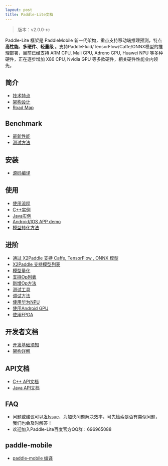 ```yaml
---
layout: post
title: Paddle-Lite文档
---
```


> 版本：v2.0.0-rc

Paddle-Lite 框架是 PaddleMobile 新一代架构，重点支持移动端推理预测，特点**高性能、多硬件、轻量级** 。支持PaddleFluid/TensorFlow/Caffe/ONNX模型的推理部署，目前已经支持 ARM CPU, Mali GPU, Adreno GPU, Huawei NPU 等多种硬件，正在逐步增加 X86 CPU, Nvidia GPU 等多款硬件，相关硬件性能业内领先。


## 简介

- [技术特点]({{site.baseurl}}/v2.0.0-rc/tech_highlights)
- [架构设计]({{site.baseurl}}/v2.0.0-rc/architecture)
- [Road Map]({{site.baseurl}}/v2.0.0-rc/roadmap)

## Benchmark

- [最新性能]({{site.baseurl}}/v2.0.0-rc/benchmark)
- [测试方法]({{site.baseurl}}/v2.0.0-rc/benchmark_tools)

## 安装

- [源码编译]({{site.baseurl}}/v2.0.0-rc/source_compile)

## 使用

- [使用流程]({{site.baseurl}}/v2.0.0-rc/tutorial)
- [C++实例]({{site.baseurl}}/v2.0.0-rc/cpp_demo)
- [Java实例]({{site.baseurl}}/v2.0.0-rc/java_demo)
- [Android/IOS APP demo](https://github.com/PaddlePaddle/Paddle-Lite-Demo)
- [模型转化方法]({{site.baseurl}}/v2.0.0-rc/model_optimize_tool)

## 进阶

- [通过 X2Paddle 支持 Caffe, TensorFlow , ONNX 模型]({{site.baseurl}}/v2.0.0-rc/x2paddle)
- [X2Paddle 支持模型列表]({{site.baseurl}}/v2.0.0-rc/x2paddle_models_doc)
- [模型量化]({{site.baseurl}}/v2.0.0-rc/model_quantization)
- [支持Op列表]({{site.baseurl}}/v2.0.0-rc/support_operation_list)
- [新增Op方法]({{site.baseurl}}/v2.0.0-rc/add_new_operation)
- [测试工具]({{site.baseurl}}/v2.0.0-rc/debug_tools)
- [调试方法]({{site.baseurl}}/v2.0.0-rc/debug_tools)
- [使用华为NPU]({{site.baseurl}}/v2.0.0-rc/npu)
- [使用Android GPU]({{site.baseurl}}/v2.0.0-rc/opencl)
- [使用FPGA]({{site.baseurl}}/v2.0.0-rc/fpga)

## 开发者文档

- [开发基础须知]({{site.baseurl}}/v2.0.0-rc/for-developer)
- [架构详解]({{site.baseurl}}/v2.0.0-rc/architecture-intro)

## API文档

- [C++ API文档]({{site.baseurl}}/v2.0.0-rc/cxx_api_doc)
- [Java API文档]({{site.baseurl}}/v2.0.0-rc/java_api_doc)

## FAQ

- 问题或建议可以[发Issue](https://github.com/PaddlePaddle/Paddle-Lite/issues)，为加快问题解决效率，可先检索是否有类似问题，我们也会及时解答！
- 欢迎加入Paddle-Lite百度官方QQ群：696965088

## paddle-mobile

- [paddle-mobile 编译]({{site.baseurl}}/v2.0.0-rc/mobile)

